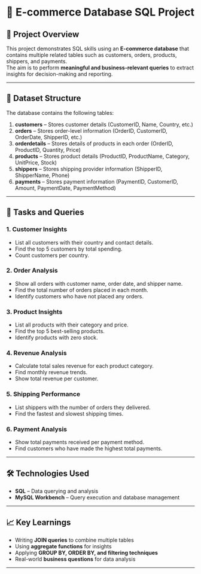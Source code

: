 # 🛒 E-commerce Database SQL Project

## 📌 Project Overview
This project demonstrates SQL skills using an **E-commerce database** that contains multiple related tables such as customers, orders, products, shippers, and payments.  
The aim is to perform **meaningful and business-relevant queries** to extract insights for decision-making and reporting.

---

## 📂 Dataset Structure

The database contains the following tables:

1. **customers** – Stores customer details (CustomerID, Name, Country, etc.)
2. **orders** – Stores order-level information (OrderID, CustomerID, OrderDate, ShipperID, etc.)
3. **orderdetails** – Stores details of products in each order (OrderID, ProductID, Quantity, Price)
4. **products** – Stores product details (ProductID, ProductName, Category, UnitPrice, Stock)
5. **shippers** – Stores shipping provider information (ShipperID, ShipperName, Phone)
6. **payments** – Stores payment information (PaymentID, CustomerID, Amount, PaymentDate, PaymentMethod)

---

## 🎯 Tasks and Queries

### 1. **Customer Insights**
- List all customers with their country and contact details.  
- Find the top 5 customers by total spending.  
- Count customers per country.

### 2. **Order Analysis**
- Show all orders with customer name, order date, and shipper name.  
- Find the total number of orders placed in each month.  
- Identify customers who have not placed any orders.

### 3. **Product Insights**
- List all products with their category and price.  
- Find the top 5 best-selling products.  
- Identify products with zero stock.

### 4. **Revenue Analysis**
- Calculate total sales revenue for each product category.  
- Find monthly revenue trends.  
- Show total revenue per customer.

### 5. **Shipping Performance**
- List shippers with the number of orders they delivered.  
- Find the fastest and slowest shipping times.  

### 6. **Payment Analysis**
- Show total payments received per payment method.  
- Find customers who have made the highest total payments.

---

## 🛠 Technologies Used
- **SQL** – Data querying and analysis
- **MySQL Workbench** – Query execution and database management

---

## 📈 Key Learnings
- Writing **JOIN queries** to combine multiple tables  
- Using **aggregate functions** for insights  
- Applying **GROUP BY, ORDER BY, and filtering techniques**  
- Real-world **business questions** for data analysis

---
